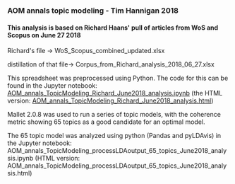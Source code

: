 ### AOM annals topic modeling -  Tim Hannigan 2018

#### This analysis is based on Richard Haans' pull of articles from WoS and Scopus on June 27 2018
Richard's file ->
WoS_Scopus_combined_updated.xlsx

distillation of that file->
Corpus_from_Richard_analysis_2018_06_27.xlsx

This spreadsheet was preprocessed using Python. The code for this can be found in the Jupyter notebook: [AOM_annals_TopicModeling_Richard_June2018_analysis.ipynb](AOM_annals_TopicModeling_Richard_June2018_analysis.ipynb) (the HTML version: [AOM_annals_TopicModeling_Richard_June2018_analysis.html](http://htmlpreview.github.io/?https://github.com/timhannigan/aomannals/blob/AOM_annals_TopicModeling_Richard_June2018_analysis.html))

Mallet 2.0.8 was used to run a series of topic models, with the coherence metric showing 65 topics as a good candidate for an optimal model.

The 65 topic model was analyzed using python (Pandas and pyLDAvis) in the Jupyter notebook:
AOM_annals_TopicModeling_processLDAoutput_65_topics_June2018_analysis.ipynb (HTML version: AOM_annals_TopicModeling_processLDAoutput_65_topics_June2018_analysis.html)
